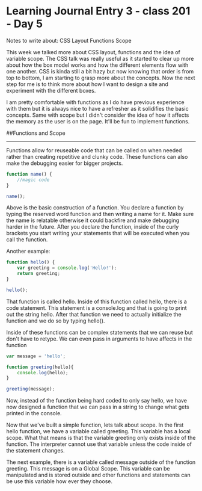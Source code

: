 # Learning Journal Entry 3 - class 201 - Day 5

Notes to write about:
CSS Layout
Functions
Scope

This week we talked more about CSS layout, functions and the idea of variable scope. The CSS talk was really useful as it started to clear up more about how the box model works and how the different elements flow with one another. CSS is kinda still a bit hazy but now knowing that order is from top to bottom, I am starting to grasp more about the concepts. Now the next step for me is to think more about how I want to design a site and experiment with the different boxes.

I am pretty comfortable with functions as I do have previous experience with them but it is always nice to have a refresher as it solidifies the basic concepts. Same with scope but I didn't consider the idea of how it affects the memory as the user is on the page. It'll be fun to implement functions.

##Functions and Scope
***

Functions allow for reuseable code that can be called on when needed rather than creating repetitive and clunky code. These functions can also make the debugging easier for bigger projects.

```javascript
function name() {
    //magic code
}

name();
```

Above is the basic construction of a function. You declare a function by typing the reserved word function and then writing a name for it. Make sure the name is relatable otherwise it could backfire and make debugging harder in the future. After you declare the function, inside of the curly brackets you start writing your statements that will be executed when you call the function.

Another example:

```javascript
function hello() {
    var greeting = console.log('Hello!');
    return greeting;
}

hello();
```

That function is called hello. Inside of this function called hello, there is a code statement. This statement is a console.log and that is going to print out the string hello. After that function we need to actually initialize the function and we do so by typing hello(). 

Inside of these functions can be complex statements that we can reuse but don't have to retype. We can even pass in arguments to have affects in the function

```javascript
var message = 'hello';

function greeting(hello){
    console.log(hello);
}

greeting(message);
```

Now, instead of the function being hard coded to only say hello, we have now designed a function that we can pass in a string to change what gets printed in the console.

Now that we've built a simple function, lets talk about scope. In the first hello function, we have a variable called greeting. This variable has a local scope. What that means is that the variable greeting only exists inside of the function. The interpreter cannot use that variable unless the code inside of the statement changes. 

The next example, there is a variable called message outside of the function greeting. This message is on a Global Scope. This variable can be manipulated and is stored outside and other functions and statements can be use this variable how ever they choose. 
